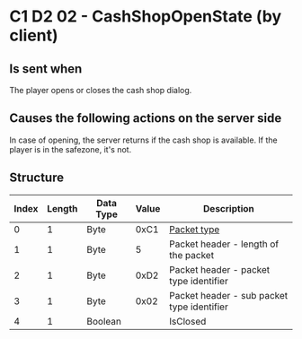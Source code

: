 # C1 D2 02 - CashShopOpenState (by client)

## Is sent when

The player opens or closes the cash shop dialog.

## Causes the following actions on the server side

In case of opening, the server returns if the cash shop is available. If the player is in the safezone, it's not.

## Structure

| Index | Length | Data Type | Value | Description |
|-------|--------|-----------|-------|-------------|
| 0 | 1 |   Byte   | 0xC1  | [Packet type](PacketTypes.md) |
| 1 | 1 |    Byte   |   5   | Packet header - length of the packet |
| 2 | 1 |    Byte   | 0xD2  | Packet header - packet type identifier |
| 3 | 1 |    Byte   | 0x02  | Packet header - sub packet type identifier |
| 4 | 1 | Boolean |  | IsClosed |